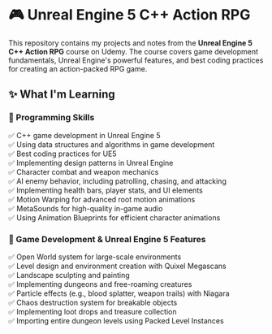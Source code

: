 # 🎮 Unreal Engine 5 C++ Action RPG

This repository contains my projects and notes from the **Unreal Engine 5 C++ Action RPG** course on Udemy. The course covers game development fundamentals, Unreal Engine's powerful features, and best coding practices for creating an action-packed RPG game.

## ✨ What I'm Learning
### 🔹 Programming Skills
✅ C++ game development in Unreal Engine 5  
✅ Using data structures and algorithms in game development  
✅ Best coding practices for UE5  
✅ Implementing design patterns in Unreal Engine  
✅ Character combat and weapon mechanics  
✅ AI enemy behavior, including patrolling, chasing, and attacking  
✅ Implementing health bars, player stats, and UI elements  
✅ Motion Warping for advanced root motion animations  
✅ MetaSounds for high-quality in-game audio  
✅ Using Animation Blueprints for efficient character animations  

### 🔹 Game Development & Unreal Engine 5 Features
✅ Open World system for large-scale environments  
✅ Level design and environment creation with Quixel Megascans  
✅ Landscape sculpting and painting  
✅ Implementing dungeons and free-roaming creatures  
✅ Particle effects (e.g., blood splatter, weapon trails) with Niagara  
✅ Chaos destruction system for breakable objects  
✅ Implementing loot drops and treasure collection  
✅ Importing entire dungeon levels using Packed Level Instances  
